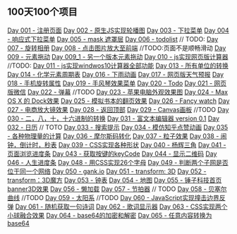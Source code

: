 ## 100天100个项目

[Day 001 - 注册页面](day001.html)
[Day 002 - 原生JS实现轮播图](day002.html)
[Day 003 - 下拉菜单](day003.html)
[Day 004 - 响应式下拉菜单](day004.html)
[Day 005 - mask 遮罩层](day005.html)
[Day 006 - todolist](day006.html)  // TODO:
[Day 007 - 旋转相册](day007.html)
[Day 008 - 点击图片放大至前端](day008.html)  //TODO:页面不是顺畅滑动
[Day 009 - 元素拖动](day009.html)
[Day 009_1 - 另一个版本元素拖动](day009_1.html)
[Day 010 - js实现网页版计算器](day010.html)  //TODO:
[Day 011 - js实现windwos10计算器全部功能](day011.html)
[](day012.html)
[Day 013 - 所有单位的转换](day013.html)
[Day 014 - 化学元素周期表](day014.html)
[](day015.html)
[Day 016 - 下雨动画](day016.html)
[Day 017 - 网页版天气预报](day017.html)
[Day 018 - 手机旋转属性](day018.html)
[Day 019 - 手风琴效果菜单](day019.html)
[Day 020 - Todo](day020.html)
[Day 021 - 网页版微信]()
[Day 022 - 弹幕](day022.html)  //TODO
[Day 023 - 苹果电脑外观效果图](day023.html)
[Day 024 - Max OS X 的 Dock效果]()
[Day 025 - 模拟书本的翻页效果]()
[Day 026 - Fancy watch](day026.html)
[Day 027 - 电商放大镜效果](day027.html)
[Day 028 - 返回顶部](day028.html)
[Day 029 - Canvas画板](day029.html)  //TODO
[Day 030 - 二，八，十，十六进制的转换](day030.html)
[Day 031 - 富文本编辑器 version 0.1](day031.html)
[Day 032 - 日历](day032.html)  // TOTO
[Day 033 - 搜索提示](day033.html)
[Day 034 - 模仿知乎点赞动画](day034.html)
[Day 035 - 各种物理量的计算](day035.html)
[Day 036 - 摩尔斯码转化](day036.html)
[Day 037 - 粒子效果](day037.html)
[Day 038 - 闹钟，倒计时，秒表]()
[Day 039 - CSS实现各种形状](day039.html)
[Day 040 - 杨辉三角](day040.html)
[Day 041 - 页面浏览进度条](day041.html)
[](day042.html)
[Day 043 - 获取按键的keyCode](day043.html)
[Day 044 - 显示二维码](day044.html)
[](day045.html)
[Day 046 - 人生进度条](day046.html)
[](day047.html)
[Day 048 - 用CSS实现26个字母](day048.html)
[Day 049 - 判断两个子网是否位于同一个网络](day049.html)
[Day 050 - gank.io](day050.html)
[Day 051 - transform: 3D](day051.html)
[Day 052 - transform：3D魔方](day052.html)
[Day 053 - 钟表](day053.html)
[Day 054 - 地图](day054.html)
[Day 055 - 锤子科技首页 banner3D效果](day055.html)
[Day 056 - 懒加载](day056.html)
[Day 057 - 节拍器](day057.html)  // TODO
[Day 058 - 贝塞尔曲线](day058.html)  //TODO
[Day 059 - 太阳系](day059.html)  //TODO
[Day 060 - JavaScript实现撞击边界反弹](day060.html)
[Day 061 - 随机获取一句诗词](day061.html)
[Day 062 - 歌词显示器](day062.html)
[Day 063 - CSS实现两个小球融合效果](day063.html)
[Day 064 - base64的加密和解密](day064.html)
[Day 065 - 任意内容转换为base64](day065.html)
